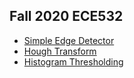 ## Fall 2020 ECE532
* [Simple Edge Detector](hw2/)
* [Hough Transform](hw3/)
* [Histogram Thresholding](hw4/)

